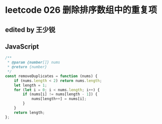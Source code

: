 # leetcode 026 删除排序数组中的重复项

## edited by 王少锐

## JavaScript

```javascript
/**
 * @param {number[]} nums
 * @return {number}
 */
const removeDuplicates = function (nums) {
    if (nums.length < 2) return nums.length;
    let length = 1;
    for (let i = 0; i < nums.length; i++) {
        if (nums[i] != nums[length - 1]) {
            nums[length++] = nums[i];
        }
    }
    return length;
};
```
